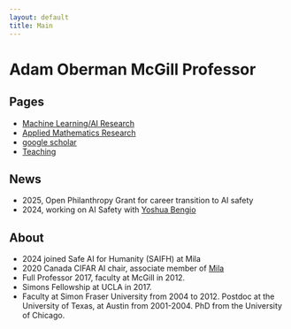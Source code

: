 ```yaml
---
layout: default
title: Main
---
```

# Adam Oberman McGill Professor

## Pages
- [Machine Learning/AI Research](research.md)
- [Applied Mathematics Research](research_math.md)
- [google scholar](https://scholar.google.com/citations?user=LPAZlL8AAAAJ&hl=en)
- [Teaching](teaching.md)

## News 
- 2025, Open Philanthropy Grant for career transition to AI safety
- 2024, working on AI Safety with [Yoshua Bengio](https://yoshuabengio.org/)


## About 
- 2024 joined Safe AI for Humanity (SAIFH) at Mila
- 2020 Canada CIFAR AI chair, associate member of [Mila](https://mila.quebec/en/mila/team/) 
- Full Professor 2017, faculty at McGill in 2012.
- Simons Fellowship at UCLA in 2017. 
- Faculty at Simon Fraser  University from 2004 to 2012. Postdoc at the University of Texas, at  Austin from 2001-2004.  PhD from  the University of Chicago.


